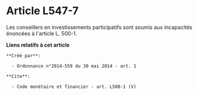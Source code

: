# Article L547-7

Les conseillers en investissements participatifs sont soumis aux incapacités énoncées à l'article L. 500-1.

**Liens relatifs à cet article**

	**Créé par**:

	  - Ordonnance n°2014-559 du 30 mai 2014 - art. 1

	**Cite**:

	  - Code monétaire et financier - art. L500-1 (V)
